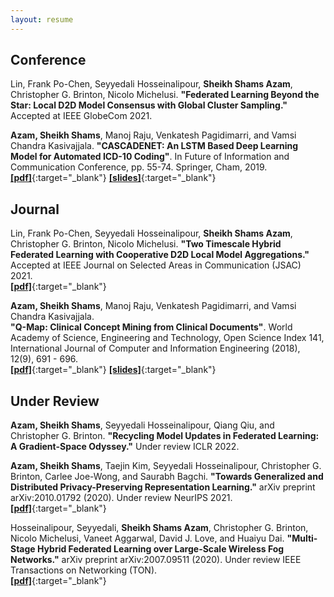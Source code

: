 ```yaml
---
layout: resume
---
```

## Conference

Lin, Frank Po-Chen, Seyyedali Hosseinalipour, **Sheikh Shams Azam**, Christopher G. Brinton, Nicolo Michelusi. **"Federated Learning Beyond the Star: Local D2D Model Consensus with Global Cluster Sampling."** Accepted at IEEE GlobeCom 2021. <br/>

**Azam, Sheikh Shams**, Manoj Raju, Venkatesh Pagidimarri, and Vamsi Chandra Kasivajjala. **"CASCADENET: An LSTM Based Deep Learning Model for Automated ICD-10 Coding"**. In Future of Information and Communication Conference, pp. 55-74. Springer, Cham, 2019. <br/>[**[pdf]**](https://www.researchgate.net/profile/Sheikh_Shams_Azam/publication/330831968_CASCADENET_An_LSTM_based_deep_learning_model_for_automated_ICD-10_coding/links/5cb464f2299bf12097666d63/CASCADENET-An-LSTM-based-deep-learning-model-for-automated-ICD-10-coding.pdf){:target="_blank"} [**[slides]**](https://drive.google.com/file/d/1P0-ih5VfSx4INWS9oRnezkNJ9PAnn1OI/view?usp=sharing){:target="_blank"}

## Journal

Lin, Frank Po-Chen, Seyyedali Hosseinalipour, **Sheikh Shams Azam**, Christopher G. Brinton, Nicolo Michelusi. **"Two Timescale Hybrid Federated Learning with Cooperative D2D Local Model Aggregations."** Accepted at IEEE Journal on Selected Areas in Communication (JSAC) 2021. <br/>[**[pdf]**](https://cbrinton.net/TTHF-JSAC-2021.pdf){:target="_blank"}

**Azam, Sheikh Shams**, Manoj Raju, Venkatesh Pagidimarri, and Vamsi Chandra Kasivajjala. <br/>**"Q-Map: Clinical Concept Mining from Clinical Documents"**. World Academy of Science, Engineering and Technology, Open Science Index 141, International Journal of Computer and Information Engineering (2018), 12(9), 691 - 696. <br/>[**[pdf]**](https://publications.waset.org/10009490/pdf){:target="_blank"} [**[slides]**](https://drive.google.com/file/d/1DGFSsaRQIcWbYTSgilYVWDCwiikDg_Fh/view?usp=sharing){:target="_blank"}


## Under Review

**Azam, Sheikh Shams**, Seyyedali Hosseinalipour, Qiang Qiu, and Christopher G. Brinton. **"Recycling Model Updates in Federated Learning: A Gradient-Space Odyssey."** Under review ICLR 2022. <br/>

**Azam, Sheikh Shams**, Taejin Kim, Seyyedali Hosseinalipour, Christopher G. Brinton, Carlee Joe-Wong, and Saurabh Bagchi. **"Towards Generalized and Distributed Privacy-Preserving Representation Learning."** arXiv preprint arXiv:2010.01792 (2020). Under review NeurIPS 2021. <br/>[**[pdf]**](https://arxiv.org/pdf/2010.01792.pdf){:target="_blank"}

Hosseinalipour, Seyyedali, **Sheikh Shams Azam**, Christopher G. Brinton, Nicolo Michelusi, Vaneet Aggarwal, David J. Love, and Huaiyu Dai. **"Multi-Stage Hybrid Federated Learning over Large-Scale Wireless Fog Networks."** arXiv preprint arXiv:2007.09511 (2020). Under review IEEE Transactions on Networking (TON). <br/>[**[pdf]**](https://arxiv.org/pdf/2007.09511.pdf){:target="_blank"}

